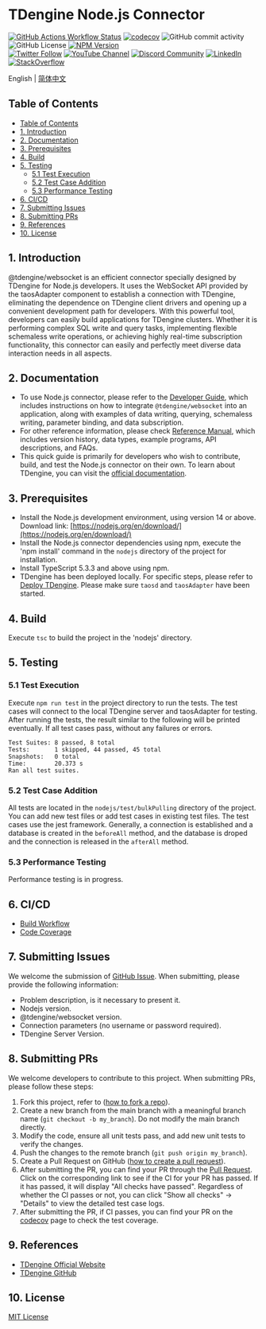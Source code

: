 <!-- omit in toc -->
# TDengine Node.js Connector

[![GitHub Actions Workflow Status](https://img.shields.io/github/actions/workflow/status/taosdata/taos-connector-node/build.yaml)](https://github.com/taosdata/taos-connector-node/actions/workflows/build.yaml)
[![codecov](https://codecov.io/gh/taosdata/taos-connector-node/graph/badge.svg?token=5379a80b-063f-48c2-ab56-09564e7ca777)](https://codecov.io/gh/taosdata/taos-connector-node)
![GitHub commit activity](https://img.shields.io/github/commit-activity/m/taosdata/taos-connector-node)
![GitHub License](https://img.shields.io/github/license/taosdata/taos-connector-node)
[![NPM Version](https://shields.io/npm/v/@tdengine/websocket)](https://www.npmjs.com/package/@tdengine/websocket)
<br />
[![Twitter Follow](https://img.shields.io/twitter/follow/tdenginedb?label=TDengine&style=social)](https://twitter.com/tdenginedb)
[![YouTube Channel](https://img.shields.io/badge/Subscribe_@tdengine--white?logo=youtube&style=social)](https://www.youtube.com/@tdengine)
[![Discord Community](https://img.shields.io/badge/Join_Discord--white?logo=discord&style=social)](https://discord.com/invite/VZdSuUg4pS)
[![LinkedIn](https://img.shields.io/badge/Follow_LinkedIn--white?logo=linkedin&style=social)](https://www.linkedin.com/company/tdengine)
[![StackOverflow](https://img.shields.io/badge/Ask_StackOverflow--white?logo=stackoverflow&style=social&logoColor=orange)](https://stackoverflow.com/questions/tagged/tdengine)

English | [简体中文](README-CN.md)
<!-- omit in toc -->

## Table of Contents

- [Table of Contents](#table-of-contents)
- [1. Introduction](#1-introduction)
- [2. Documentation](#2-documentation)
- [3. Prerequisites](#3-prerequisites)
- [4. Build](#4-build)
- [5. Testing](#5-testing)
  - [5.1 Test Execution](#51-test-execution)
  - [5.2 Test Case Addition](#52-test-case-addition)
  - [5.3 Performance Testing](#53-performance-testing)
- [6. CI/CD](#6-cicd)
- [7. Submitting Issues](#7-submitting-issues)
- [8. Submitting PRs](#8-submitting-prs)
- [9. References](#9-references)
- [10. License](#10-license)

## 1. Introduction

@tdengine/websocket is an efficient connector specially designed by TDengine for Node.js developers. It uses the WebSocket API provided by the taosAdapter component to establish a connection with TDengine, eliminating the dependence on TDengine client drivers and opening up a convenient development path for developers. With this powerful tool, developers can easily build applications for TDengine clusters. Whether it is performing complex SQL write and query tasks, implementing flexible schemaless write operations, or achieving highly real-time subscription functionality, this connector can easily and perfectly meet diverse data interaction needs in all aspects.

## 2. Documentation

- To use Node.js connector, please refer to the [Developer Guide](https://docs.tdengine.com/developer-guide/), which includes instructions on how to integrate `@tdengine/websocket` into an application, along with examples of data writing, querying, schemaless writing, parameter binding, and data subscription.
- For other reference information, please check [Reference Manual](https://docs.tdengine.com/tdengine-reference/client-libraries/node/), which includes version history, data types, example programs, API descriptions, and FAQs.
- This quick guide is primarily for developers who wish to contribute, build, and test the Node.js connector on their own. To learn about TDengine, you can visit the [official documentation](https://docs.tdengine.com).

## 3. Prerequisites

- Install the Node.js development environment, using version 14 or above. Download link: [https://nodejs.org/en/download/](https://nodejs.org/en/download/)
- Install the Node.js connector dependencies using npm, execute the 'npm install' command in the `nodejs` directory of the project for installation.
- Install TypeScript 5.3.3 and above using npm.
- TDengine has been deployed locally. For specific steps, please refer to [Deploy TDengine](https://docs.tdengine.com/get-started/deploy-from-package/). Please make sure `taosd` and `taosAdapter` have been started.

## 4. Build

Execute `tsc` to build the project in the 'nodejs' directory.

## 5. Testing

### 5.1 Test Execution

Execute `npm run test` in the project directory to run the tests. The test cases will connect to the local TDengine server and taosAdapter for testing.
After running the tests, the result similar to the following will be printed eventually. If all test cases pass, without any failures or errors.

```text
Test Suites: 8 passed, 8 total
Tests:       1 skipped, 44 passed, 45 total
Snapshots:   0 total
Time:        20.373 s
Ran all test suites.
```

### 5.2 Test Case Addition

All tests are located in the `nodejs/test/bulkPulling` directory of the project. You can add new test files or add test cases in existing test files.
The test cases use the jest framework. Generally, a connection is established and a database is created in the `beforeAll` method, and the database is droped and the connection is released in the `afterAll` method.

### 5.3 Performance Testing

Performance testing is in progress.

## 6. CI/CD

- [Build Workflow](https://github.com/taosdata/taos-connector-node/actions/workflows/build.yaml)
- [Code Coverage](https://app.codecov.io/gh/taosdata/taos-connector-node)

## 7. Submitting Issues

We welcome the submission of [GitHub Issue](https://github.com/taosdata/taos-connector-node/issues/new?template=Blank+issue). When submitting, please provide the following information:

- Problem description, is it necessary to present it.
- Nodejs version.
- @tdengine/websocket version.
- Connection parameters (no username or password required).
- TDengine Server Version.

## 8. Submitting PRs

We welcome developers to contribute to this project. When submitting PRs, please follow these steps:

1. Fork this project, refer to ([how to fork a repo](https://docs.github.com/en/get-started/quickstart/fork-a-repo)).
1. Create a new branch from the main branch with a meaningful branch name (`git checkout -b my_branch`). Do not modify the main branch directly.
1. Modify the code, ensure all unit tests pass, and add new unit tests to verify the changes.
1. Push the changes to the remote branch (`git push origin my_branch`).
1. Create a Pull Request on GitHub ([how to create a pull request](https://docs.github.com/en/pull-requests/collaborating-with-pull-requests/proposing-changes-to-your-work-with-pull-requests/creating-a-pull-request)).
1. After submitting the PR, you can find your PR through the [Pull Request](https://github.com/taosdata/taos-connector-node/pulls). Click on the corresponding link to see if the CI for your PR has passed. If it has passed, it will display "All checks have passed". Regardless of whether the CI passes or not, you can click "Show all checks" -> "Details" to view the detailed test case logs.
1. After submitting the PR, if CI passes, you can find your PR on the [codecov](https://app.codecov.io/gh/taosdata/taos-connector-node/pulls) page to check the test coverage.

## 9. References

- [TDengine Official Website](https://www.tdengine.com/)
- [TDengine GitHub](https://github.com/taosdata/TDengine)

## 10. License

[MIT License](./LICENSE)
